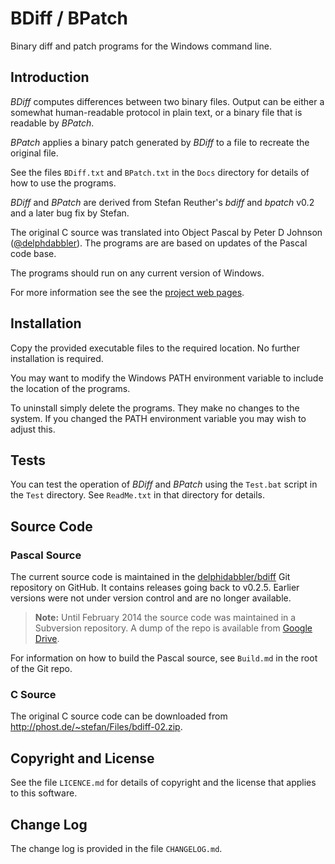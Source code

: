 BDiff / BPatch
==============

Binary diff and patch programs for the Windows command line.

Introduction
------------

_BDiff_ computes differences between two binary files. Output can be either a somewhat human-readable protocol in plain text, or a binary file that is readable by _BPatch_.

_BPatch_ applies a binary patch generated by _BDiff_ to a file to recreate the original file.

See the files `BDiff.txt` and `BPatch.txt` in the `Docs` directory for details of how to use the programs.

_BDiff_ and _BPatch_ are derived from Stefan Reuther's _bdiff_ and _bpatch_ v0.2 and a later bug fix by Stefan.

The original C source was translated into Object Pascal by Peter D Johnson ([@delphdabbler](https://twitter.com/delphidabbler)). The programs are are based on updates of the Pascal code base.

The programs should run on any current version of Windows.

For more information see the see the [project web pages](http://delphidabbler.com/software/bdiff).

Installation
------------

Copy the provided executable files to the required location. No further installation is required.

You may want to modify the Windows PATH environment variable to include the location of the programs.

To uninstall simply delete the programs. They make no changes to the system. If you changed the PATH environment variable you may wish to adjust this.

Tests
-----

You can test the operation of _BDiff_ and _BPatch_ using the `Test.bat` script in the `Test` directory. See `ReadMe.txt` in that directory for details.

Source Code
-----------

### Pascal Source

The current source code is maintained in the [delphidabbler/bdiff](https://github.com/delphidabbler/bdiff) Git repository on GitHub. It contains releases going back to v0.2.5. Earlier versions were not under version control and are no longer available.

> **Note:** Until February 2014 the source code was maintained in a Subversion repository. A dump of the repo is available from [Google Drive](https://drive.google.com/file/d/0B8qEVqTUMgmJcF9zVnk0Zk1VMDQ/view?usp=sharing).

For information on how to build the Pascal source, see `Build.md` in the root of the Git repo.

### C Source

The original C source code can be downloaded from http://phost.de/~stefan/Files/bdiff-02.zip.

Copyright and License
---------------------

See the file `LICENCE.md` for details of copyright and the license that applies to this software.

Change Log
----------

The change log is provided in the file `CHANGELOG.md`.
